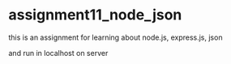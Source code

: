 # assignment11_node_json

this is an assignment for learning about node.js, express.js, json

and run in localhost on server
